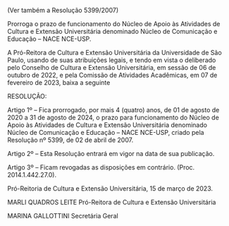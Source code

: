 (Ver também a Resolução 5399/2007)

Prorroga o prazo de funcionamento do Núcleo de Apoio às Atividades de Cultura e Extensão Universitária denominado Núcleo de Comunicação e Educação – NACE NCE-USP.

A Pró-Reitora de Cultura e Extensão Universitária da Universidade de São Paulo, usando de suas atribuições legais, e tendo em vista o deliberado pelo Conselho de Cultura e Extensão Universitária, em sessão de 06 de outubro de 2022, e pela Comissão de Atividades Acadêmicas, em 07 de fevereiro de 2023, baixa a seguinte

RESOLUÇÃO:

Artigo 1º – Fica prorrogado, por mais 4 (quatro) anos, de 01 de agosto de 2020 a 31 de agosto de 2024, o prazo para funcionamento do Núcleo de Apoio às Atividades de Cultura e Extensão Universitária denominado Núcleo de Comunicação e Educação – NACE NCE-USP, criado pela Resolução nº 5399, de 02 de abril de 2007.

Artigo 2º – Esta Resolução entrará em vigor na data de sua publicação.

Artigo 3º – Ficam revogadas as disposições em contrário. (Proc. 2014.1.442.27.0).

Pró-Reitoria de Cultura e Extensão Universitária, 15 de março de 2023.

MARLI QUADROS LEITE
Pró-Reitora de Cultura e Extensão Universitária

MARINA GALLOTTINI
Secretária Geral